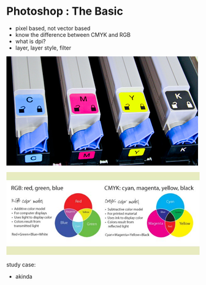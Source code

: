 # Photoshop : The Basic

- pixel based, not vector based
- know the difference between CMYK and RGB
- what is dpi?
- layer, layer style, filter

![](../images/CMYK-toner.jpg)

![](../images/rgb_vs_cmyk.jpg)

study case:

- akinda